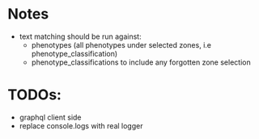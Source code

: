 # Notes

- text matching should be run against:
    - phenotypes (all phenotypes under selected zones, i.e phenotype_classification) 
    - phenotype_classifications to include any forgotten zone selection

# TODOs:

- graphql client side
- replace console.logs with real logger
